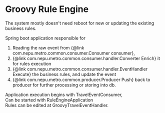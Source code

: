 # Groovy Rule Engine

The system mostly doesn't need reboot for new or updating the existing business rules.

Spring boot application responsible for
 1. Reading the raw event from {@link com.nepu.metro.common.consumer.Consumer consumer},
 2. {@link com.nepu.metro.common.consumer.handler.Converter Enrich} it for rules execution
 3. {@link com.nepu.metro.common.consumer.handler.EventHandler Execute} the business rules, and update the event
 4. {@link com.nepu.metro.common.producer.Producer Push} back to producer for further processing or storing into db.
 
Application execution begins with TravelEventConsumer,<BR>
Can be started with RuleEngineApplication<BR>
Rules can be edited at GroovyTravelEventHandler.<BR>

